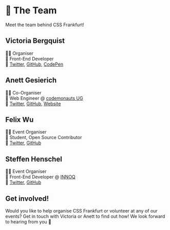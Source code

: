 

# :dancers: The Team

Meet the team behind CSS Frankfurt!

## Victoria Bergquist

:sassy_woman: Organiser</br>
:office: Front-End Developer</br>
:love_letter: [Twitter](https://twitter.com/vicbergquist), [GitHub](https://github.com/vicbergquist), [CodePen](https://codepen.io/vicbergquist)

## Anett Gesierich

:sassy_woman: Co-Organiser</br>
:office: Web Engineer @ [codemonauts UG](https://codemonauts.com)</br>
:love_letter: [Twitter](https://twitter.com/emsuiko), [GitHub](https://github.com/emsuiko), [Website](https://emsuiko.de)

## Felix Wu

:sassy_man: Event Organiser</br>
:briefcase: Student, Open Source Contributor</br>
:love_letter: [Twitter](https://twitter.com/flxwu), [GitHub](https://github.com/flxwu)

## Steffen Henschel

:sassy_man: Event Organiser</br>
:office: Front-End Developer @ [INNOQ](https://innoq.de)</br>
:love_letter: [Twitter](https://twitter.com/blynxical), [GitHub](https://github.com/blynxical)

## Get involved!

Would you like to help organise CSS Frankfurt or volunteer at any of our events? Get in touch with Victoria or Anett to find out how! We look forward to hearing from you :love_letter:
